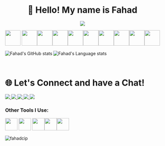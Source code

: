 <h1 align="center">💫 Hello! My name is Fahad</h1>

<!-- Line -->
<p align="center">
 <img src="https://readme-typing-svg.demolab.com?font=Fira+Code&weight=500&size=22&duration=4500&pause=1000&color=4CAF50&width=635&lines=A+passionate+frontend+developer+from+Bangladesh;More+than+5+years+experience+on+WebDesign+and+IT" />
</p>


<!--Logo-->
<p align="center">
  <img src="https://cdn3.iconfinder.com/data/icons/iconpark-vol-3/48/github-256.png" width="50"> <img src="https://cdn.jsdelivr.net/gh/devicons/devicon/icons/git/git-original.svg" width="50"><img src="https://cdn.jsdelivr.net/gh/devicons/devicon/icons/vscode/vscode-original.svg" width="50"><img src="https://cdn.jsdelivr.net/gh/devicons/devicon/icons/html5/html5-plain-wordmark.svg" width="50"><img src="https://cdn.jsdelivr.net/gh/devicons/devicon/icons/css3/css3-plain-wordmark.svg" width="50"><img src="https://cdn.jsdelivr.net/gh/devicons/devicon/icons/javascript/javascript-original.svg" width="50"><img src="https://cdn.jsdelivr.net/gh/devicons/devicon/icons/python/python-original.svg" width="50"><img src="https://cdn.jsdelivr.net/gh/devicons/devicon/icons/illustrator/illustrator-plain.svg" width="50"><img src="https://cdn.jsdelivr.net/gh/devicons/devicon/icons/linux/linux-original.svg" width="50"><img src="https://cdn.jsdelivr.net/gh/devicons/devicon/icons/wordpress/wordpress-plain.svg" width="50">
</p>



![Fahad's GitHub stats](https://github-readme-stats.vercel.app/api?username=FahadCip&theme=shadow_green&show_icons=true&bg_color=00000000&hide_border=true&include_all_commits=true&count_private=true)
![Fahad's Language stats](https://github-readme-stats.vercel.app/api/top-langs?username=fahadcip&show_icons=true&locale=en&layout=compact)

<br>  


<!--Social-->
# 🌐 Let's Connect and have a Chat!
<p align="left">
 <a href="mailto:Fahadcip@gmail.com" >
  <img src="https://img.shields.io/badge/Gmail-D14836?style=for-the-badge&logo=gmail&logoColor=white" />
 </a>
 <a href="https://github.com/FahadCip" >
  <img src="https://img.shields.io/badge/GitHub-100000?style=for-the-badge&logo=github&logoColor=white" />
 </a>
  <a href="https://facebook.com/FahadCip" >
  <img src="https://img.shields.io/badge/Facebook-1877F2?style=for-the-badge&logo=facebook&logoColor=white" />
 </a>
  <a href="https://t.me/FahadCip" >
  <img src="https://img.shields.io/badge/Telegram-2CA5E0?style=for-the-badge&logo=telegram&logoColor=white" />
 </a>
  </a>
  <a href="https://techzbay.com/" >
  <img src="https://img.shields.io/badge/website-000000?style=for-the-badge&logo=About.me&logoColor=white" />
 </a>
</p>




<h3 align="left">Other Tools I Use:</h3>
<p align="left"> 
 <img src="https://cdn4.iconfinder.com/data/icons/logos-and-brands/512/23_Photoshop_Adobe_logo_logos-256.png" width="40"> <img src="https://cdn4.iconfinder.com/data/icons/logos-and-brands/512/16_Aftereffects_After_Effects_Adobe_logo_logos-256.png" width="40"> <img src="https://cdn2.iconfinder.com/data/icons/icons-mega-pack-1-and-2/256/VMware_Workstation.png" width="40"><img src="https://cdn3.iconfinder.com/data/icons/social-media-2068/64/_shopping-256.png" width="40"><img src="https://img.icons8.com/material-outlined/48/chatgpt.png" width="40">
</p>


<p align="left"> <img src="https://komarev.com/ghpvc/?username=fahadcip&label=Profile%20views&color=0e75b6&style=flat" alt="fahadcip" /> </p>
